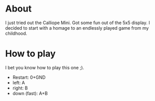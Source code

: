 # About
I just tried out the Calliope Mini. Got some fun out of the 5x5 display. 
I decided to start with a homage to an endlessly played game from my childhood.

# How to play

I bet you know how to play this one ;).
- Restart: 0+GND
- left: A
- right: B
- down (fast): A+B
